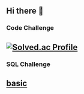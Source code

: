## Hi there 👋

<!--
**NoelClay/NoelClay** is a ✨ _special_ ✨ repository because its `README.md` (this file) appears on your GitHub profile.

Here are some ideas to get you started:

- 🔭 I’m currently working on ...
- 🌱 I’m currently learning ...
- 👯 I’m looking to collaborate on ...
- 🤔 I’m looking for help with ...
- 💬 Ask me about ...
- 📫 How to reach me: ...
- 😄 Pronouns: ...
- ⚡ Fun fact: ...
-->
### Code Challenge
[![Solved.ac Profile](http://mazassumnida.wtf/api/v2/generate_badge?boj=asdf1578@naver.com)](https://solved.ac/asdf1578@naver.com/)
<br>
---
### SQL Challenge
[basic](https://www.hackerrank.com/certificates/ce0762f3fa8f)
---

